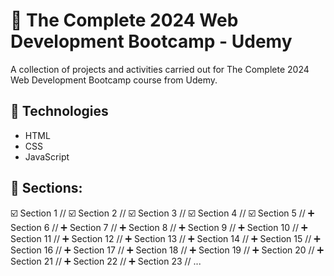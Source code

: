 # 📔 The Complete 2024 Web Development Bootcamp - Udemy #

A collection of projects and activities carried out for The Complete 2024 Web Development Bootcamp course from Udemy.

## 🚀 Technologies

- HTML
- CSS
- JavaScript

## 🧮 Sections:
☑️ Section 1 //
☑️ Section 2 //
☑️ Section 3 //
☑️ Section 4 //
☑️ Section 5 //
➕ Section 6 //
➕ Section 7 //
➕ Section 8 //
➕ Section 9 //
➕ Section 10 //
➕ Section 11 //
➕ Section 12 //
➕ Section 13 //
➕ Section 14 //
➕ Section 15 //
➕ Section 16 //
➕ Section 17 //
➕ Section 18 //
➕ Section 19 //
➕ Section 20 //
➕ Section 21 //
➕ Section 22 //
➕ Section 23 //
...


